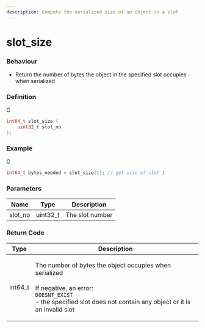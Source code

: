 ```yaml
---
description: Compute the serialized size of an object in a slot
---
```


# slot\_size

### Behaviour

* Return the number of bytes the object in the specified slot occupies when serialized

### Definition

C

```c
int64_t slot_size (
    uint32_t slot_no
);
```

### Example

C

```c
int64_t bytes_needed = slot_size(1); // get size of slot 1
```

### Parameters

| Name     | Type      | Description     |
| -------- | --------- | --------------- |
| slot\_no | uint32\_t | The slot number |

### Return Code

| Type     | Description                                                                                                                                                                                            |
| -------- | ------------------------------------------------------------------------------------------------------------------------------------------------------------------------------------------------------ |
| int64\_t | <p>The number of bytes the object occupies when serialized<br><br>If negative, an error:<br><code>DOESNT_EXIST</code><br>- the specified slot does not contain any object or it is an invalid slot</p> |

